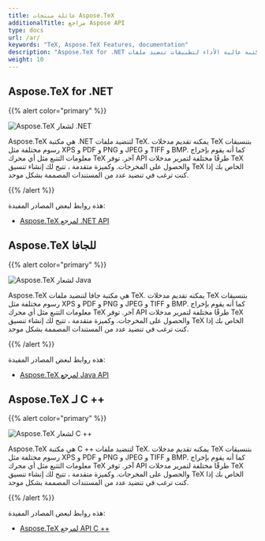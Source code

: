 ```yaml
---
title: عائلة منتجات Aspose.TeX
additionalTitle: مراجع Aspose API
type: docs
url: /ar/
keywords: "TeX, Aspose.TeX Features, documentation"
description: "Aspose.TeX for .NET هي مكتبة عالية الأداء لتطبيقات تنضيد ملفات TeX في .NET."
weight: 10
---
```


## Aspose.TeX for .NET

{{% alert color="primary" %}}

![Aspose.TeX لشعار .NET](../home_1.png)


Aspose.TeX هي مكتبة .NET لتنضيد ملفات TeX. يمكنه تقديم مدخلات TeX بتنسيقات رسوم مختلفة مثل XPS و PDF و PNG و JPEG و TIFF و BMP. كما أنه يقوم بإخراج معلومات التتبع مثل أي محرك TeX آخر. توفر API طرقًا مختلفة لتمرير مدخلات TeX والحصول على المخرجات. وكميزة متقدمة ، تتيح لك إنشاء تنسيق TeX الخاص بك إذا كنت ترغب في تنضيد عدد من المستندات المصممة بشكل موحد.

{{% /alert %}}

هذه روابط لبعض المصادر المفيدة:
- [Aspose.TeX لمرجع .NET API](/tex/ar/net/)


## Aspose.TeX للجافا

{{% alert color="primary" %}}

![Aspose.TeX لشعار Java](../home_2.png)


Aspose.TeX هي مكتبة جافا لتنضيد ملفات TeX. يمكنه تقديم مدخلات TeX بتنسيقات رسوم مختلفة مثل XPS و PDF و PNG و JPEG و TIFF و BMP. كما أنه يقوم بإخراج معلومات التتبع مثل أي محرك TeX آخر. توفر API طرقًا مختلفة لتمرير مدخلات TeX والحصول على المخرجات. وكميزة متقدمة ، تتيح لك إنشاء تنسيق TeX الخاص بك إذا كنت ترغب في تنضيد عدد من المستندات المصممة بشكل موحد.

{{% /alert %}}

هذه روابط لبعض المصادر المفيدة:
- [Aspose.TeX لمرجع Java API](/tex/java/)


## Aspose.TeX لـ C ++

{{% alert color="primary" %}}

![Aspose.TeX لشعار C ++](../home_3.png)


Aspose.TeX هي مكتبة C ++ لتنضيد ملفات TeX. يمكنه تقديم مدخلات TeX بتنسيقات رسوم مختلفة مثل XPS و PDF و PNG و JPEG و TIFF و BMP. كما أنه يقوم بإخراج معلومات التتبع مثل أي محرك TeX آخر. توفر API طرقًا مختلفة لتمرير مدخلات TeX والحصول على المخرجات. وكميزة متقدمة ، تتيح لك إنشاء تنسيق TeX الخاص بك إذا كنت ترغب في تنضيد عدد من المستندات المصممة بشكل موحد.

{{% /alert %}}

هذه روابط لبعض المصادر المفيدة:
- [Aspose.TeX لمرجع API C ++](/tex/cpp/)

